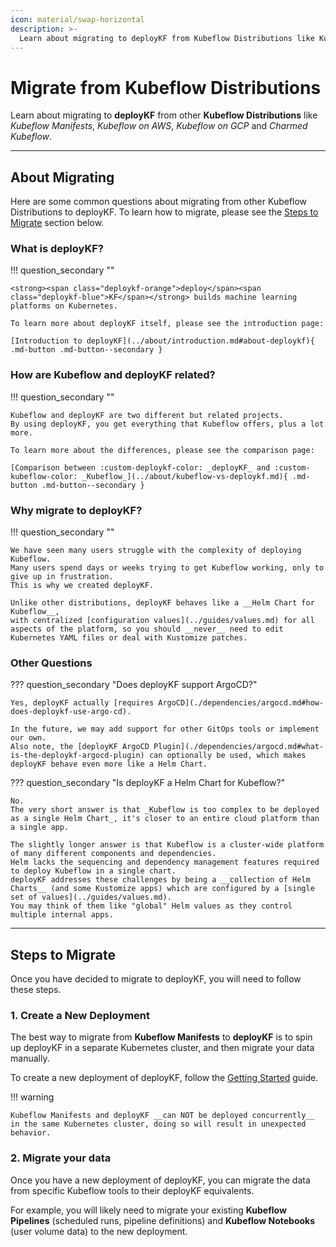 ```yaml
---
icon: material/swap-horizontal
description: >-
  Learn about migrating to deployKF from Kubeflow Distributions like Kubeflow Manifests, Kubeflow on AWS, Kubeflow on GCP, and Charmed Kubeflow.
---
```


# Migrate from Kubeflow Distributions

Learn about migrating to __deployKF__ from other __Kubeflow Distributions__ like _Kubeflow Manifests_, _Kubeflow on AWS_, _Kubeflow on GCP_ and _Charmed Kubeflow_.

---

## About Migrating

Here are some common questions about migrating from other Kubeflow Distributions to deployKF.
To learn how to migrate, please see the [Steps to Migrate](#steps-to-migrate) section below.

### __What is deployKF?__

!!! question_secondary ""

    <strong><span class="deploykf-orange">deploy</span><span class="deploykf-blue">KF</span></strong> builds machine learning platforms on Kubernetes.
    
    To learn more about deployKF itself, please see the introduction page:

    [Introduction to deployKF](../about/introduction.md#about-deploykf){ .md-button .md-button--secondary }

### __How are Kubeflow and deployKF related?__

!!! question_secondary ""

    Kubeflow and deployKF are two different but related projects.
    By using deployKF, you get everything that Kubeflow offers, plus a lot more.

    To learn more about the differences, please see the comparison page:

    [Comparison between :custom-deploykf-color: _deployKF_ and :custom-kubeflow-color: _Kubeflow_](../about/kubeflow-vs-deploykf.md){ .md-button .md-button--secondary }

### __Why migrate to deployKF?__

!!! question_secondary ""

    We have seen many users struggle with the complexity of deploying Kubeflow.
    Many users spend days or weeks trying to get Kubeflow working, only to give up in frustration.
    This is why we created deployKF.
    
    Unlike other distributions, deployKF behaves like a __Helm Chart for Kubeflow__,
    with centralized [configuration values](../guides/values.md) for all aspects of the platform, so you should __never__ need to edit Kubernetes YAML files or deal with Kustomize patches.

### __Other Questions__

??? question_secondary "Does deployKF support ArgoCD?"

    Yes, deployKF actually [requires ArgoCD](./dependencies/argocd.md#how-does-deploykf-use-argo-cd).

    In the future, we may add support for other GitOps tools or implement our own. 
    Also note, the [deployKF ArgoCD Plugin](./dependencies/argocd.md#what-is-the-deploykf-argocd-plugin) can optionally be used, which makes deployKF behave even more like a Helm Chart.

??? question_secondary "Is deployKF a Helm Chart for Kubeflow?"

    No. 
    The very short answer is that _Kubeflow is too complex to be deployed as a single Helm Chart_, it's closer to an entire cloud platform than a single app.
    
    The slightly longer answer is that Kubeflow is a cluster-wide platform of many different components and dependencies.
    Helm lacks the sequencing and dependency management features required to deploy Kubeflow in a single chart.
    deployKF addresses these challenges by being a __collection of Helm Charts__ (and some Kustomize apps) which are configured by a [single set of values](../guides/values.md).
    You may think of them like "global" Helm values as they control multiple internal apps.

---

## Steps to Migrate

Once you have decided to migrate to deployKF, you will need to follow these steps.

### 1. Create a New Deployment

The best way to migrate from __Kubeflow Manifests__ to __deployKF__ is to spin up deployKF in a separate Kubernetes cluster, and then migrate your data manually.

To create a new deployment of deployKF, follow the [Getting Started](getting-started.md) guide.

!!! warning
    
    Kubeflow Manifests and deployKF __can NOT be deployed concurrently__ in the same Kubernetes cluster, doing so will result in unexpected behavior.

### 2. Migrate your data

Once you have a new deployment of deployKF, you can migrate the data from specific Kubeflow tools to their deployKF equivalents.

For example, you will likely need to migrate your existing __Kubeflow Pipelines__ (scheduled runs, pipeline definitions) and __Kubeflow Notebooks__ (user volume data) to the new deployment.